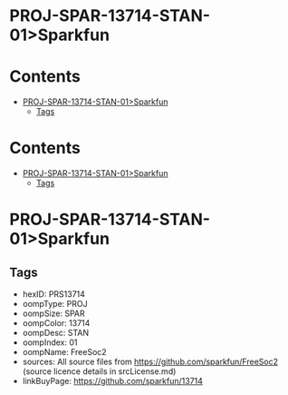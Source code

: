 
PROJ-SPAR-13714-STAN-01>Sparkfun
================================

Contents
========

* [PROJ-SPAR-13714-STAN-01>Sparkfun](#proj-spar-13714-stan-01sparkfun)
	* [Tags](#tags)

Contents
========

* [PROJ-SPAR-13714-STAN-01>Sparkfun](#proj-spar-13714-stan-01sparkfun)
	* [Tags](#tags)

# PROJ-SPAR-13714-STAN-01>Sparkfun

## Tags

- hexID: PRS13714
- oompType: PROJ
- oompSize: SPAR
- oompColor: 13714
- oompDesc: STAN
- oompIndex: 01
- oompName: FreeSoc2
- sources: All source files from https://github.com/sparkfun/FreeSoc2 (source licence details in srcLicense.md)
- linkBuyPage: https://github.com/sparkfun/13714
